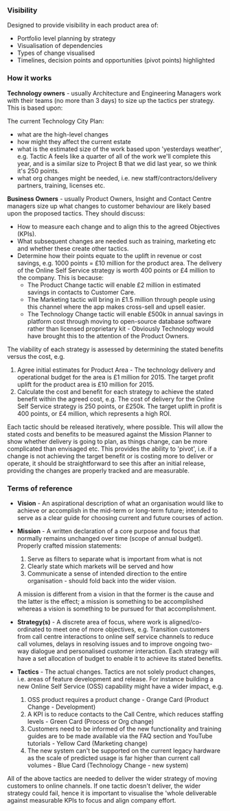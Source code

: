 ### Visibility

Designed to provide visibility in each product area of:

- Portfolio level planning by strategy
- Visualisation of dependencies
- Types of change visualised
- Timelines, decision points and opportunities (pivot points) highlighted

### How it works

**Technology owners** - usually Architecture and Engineering Managers work with their teams (no more than 3 days) to size up the tactics per strategy. This is based upon:

The current Technology City Plan:

- what are the high-level changes
- how might they affect the current estate
- what is the estimated size of the work based upon 'yesterdays weather', e.g. Tactic A feels like a quarter of all of the work we'll complete this year, and is a similar size to Project B that we did last year, so we think it's 250 points.
- what org changes might be needed, i.e. new staff/contractors/delivery partners, training, licenses etc.

**Business Owners** - usually Product Owners, Insight and Contact Centre managers size up what changes to customer behaviour are likely based upon the proposed tactics. They should discuss:

- How to measure each change and to align this to the agreed Objectives (KPIs).
- What subsequent changes are needed such as training, marketing etc and whether these create other tactics.
- Determine how their points equate to the uplift in revenue or cost savings, e.g. 1000 points = £10 million for the product area. The delivery of the Online Self Service strategy is worth 400 points or £4 million to the company. This is because:
  - The Product Change tactic will enable £2 million in estimated savings in contacts to Customer Care.
  - The Marketing tactic will bring in £1.5 million through people using this channel where the app makes cross-sell and upsell easier.
  - The Technology Change tactic will enable £500k in annual savings in platform cost through moving to open-source database software rather than licensed proprietary kit - Obviously Technology would have brought this to the attention of the Product Owners.
 
The viability of each strategy is assessed by determining the stated benefits versus the cost, e.g.
1) Agree initial estimates for Product Area - The technology delivery and operational budget for the area is £1 million for 2015.  The target profit uplift for the product area is £10 million for 2015.
2) Calculate the cost and benefit for each strategy to achieve the stated benefit within the agreed cost, e.g.
The cost of delivery for the Online Self Service strategy is 250 points, or £250k. The target uplift in profit is 400 points, or £4 million, which represents a high ROI.

Each tactic should be released iteratively, where possible. This will allow the stated costs and benefits to be measured against the Mission Planner to show whether delivery is going to plan, as things change, can be more complicated than envisaged etc. This provides the ability to 'pivot', i.e. if a change is not achieving the target benefit or is costing more to deliver or operate, it should be straightforward to see this after an initial release, providing the changes are properly tracked and are measurable.

### Terms of reference

- **Vision** - An aspirational description of what an organisation would like to achieve or accomplish in the mid-term or long-term future; intended to serve as a clear guide for choosing current and future courses of action.

- **Mission** - A written declaration of a core purpose and focus that normally remains unchanged over time (scope of annual budget). Properly crafted mission statements:

  1. Serve as filters to separate what is important from what is not
  2. Clearly state which markets will be served and how
  3. Communicate a sense of intended direction to the entire organisation - should fold back into the wider vision.

  A mission is different from a vision in that the former is the cause and the latter is the effect; a mission is something to be accomplished whereas a vision is something to be pursued for that accomplishment.
 
- **Strategy(s)** - A discrete area of focus, where work is aligned/co-ordinated to meet one of more objectives, e.g. Transition customers from call centre interactions to online self service channels to reduce call volumes, delays in resolving issues and to improve ongoing two-way dialogue and personalised customer interaction. Each strategy will have a set allocation of budget to enable it to achieve its stated benefits.

- **Tactics** - The actual changes. Tactics are not solely product changes, i.e. areas of feature development and release. For instance building a new Online Self Service (OSS) capability might have a wider impact, e.g.

  1. OSS product requires a product change - Orange Card (Product Change - Development)
  2. A KPI is to reduce contacts to the Call Centre, which reduces staffing levels - Green Card (Process or Org change)
  3. Customers need to be informed of the new functionality and training guides are to be made available via the FAQ section and YouTube tutorials - Yellow Card (Marketing change)
  4. The new system can't be supported on the current legacy hardware as the scale of predicted usage is far higher than current call volumes - Blue Card (Technology Change - new system)

All of the above tactics are needed to deliver the wider strategy of moving customers to online channels. If one tactic doesn't deliver, the wider strategy could fail, hence it is important to visualise the 'whole deliverable against measurable KPIs to focus and align company effort.
